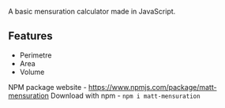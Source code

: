 A basic mensuration calculator made in JavaScript.

## Features

- Perimetre
- Area
- Volume

NPM package website - 
https://www.npmjs.com/package/matt-mensuration
Download with npm - 
`npm i matt-mensuration`
